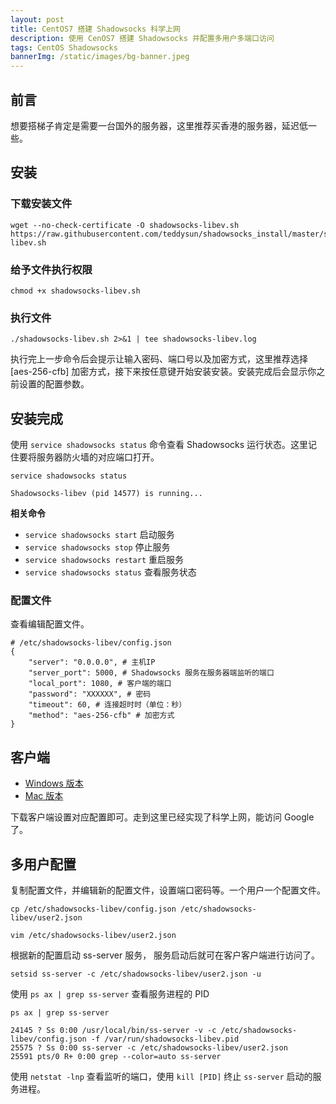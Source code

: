 ```yaml
---
layout: post
title: CentOS7 搭建 Shadowsocks 科学上网
description: 使用 CenOS7 搭建 Shadowsocks 并配置多用户多端口访问
tags: CentOS Shadowsocks
bannerImg: /static/images/bg-banner.jpeg
---
```


## 前言

想要搭梯子肯定是需要一台国外的服务器，这里推荐买香港的服务器，延迟低一些。

<!--more-->

## 安装

### 下载安装文件

```shell
wget --no-check-certificate -O shadowsocks-libev.sh https://raw.githubusercontent.com/teddysun/shadowsocks_install/master/shadowsocks-libev.sh
```

### 给予文件执行权限

```shell
chmod +x shadowsocks-libev.sh
```

### 执行文件

```shell
./shadowsocks-libev.sh 2>&1 | tee shadowsocks-libev.log
```

执行完上一步命令后会提示让输入密码、端口号以及加密方式，这里推荐选择 [aes-256-cfb] 加密方式，接下来按任意键开始安装安装。安装完成后会显示你之前设置的配置参数。

## 安装完成

使用 `service shadowsocks status` 命令查看 Shadowsocks 运行状态。这里记住要将服务器防火墙的对应端口打开。

```shell
service shadowsocks status

Shadowsocks-libev (pid 14577) is running...
```

**相关命令**

- `service shadowsocks start` 启动服务
- `service shadowsocks stop` 停止服务
- `service shadowsocks restart` 重启服务
- `service shadowsocks status` 查看服务状态

### 配置文件

查看编辑配置文件。

```shell
# /etc/shadowsocks-libev/config.json
{
    "server": "0.0.0.0", # 主机IP
    "server_port": 5000, # Shadowsocks 服务在服务器端监听的端口
    "local_port": 1080, # 客户端的端口
    "password": "XXXXXX", # 密码
    "timeout": 60, # 连接超时时（单位：秒）
    "method": "aes-256-cfb" # 加密方式
}
```

## 客户端

- [Windows 版本](https://github.com/shadowsocks/shadowsocks-windows/releases)
- [Mac 版本](https://github.com/shadowsocks/shadowsocks-iOS/releases)

下载客户端设置对应配置即可。走到这里已经实现了科学上网，能访问 Google 了。

## 多用户配置

复制配置文件，并编辑新的配置文件，设置端口密码等。一个用户一个配置文件。

```shell
cp /etc/shadowsocks-libev/config.json /etc/shadowsocks-libev/user2.json

vim /etc/shadowsocks-libev/user2.json
```

根据新的配置启动 ss-server 服务， 服务启动后就可在客户客户端进行访问了。

```shell
setsid ss-server -c /etc/shadowsocks-libev/user2.json -u
```

使用 `ps ax | grep ss-server` 查看服务进程的 PID

```shell
ps ax | grep ss-server

24145 ? Ss 0:00 /usr/local/bin/ss-server -v -c /etc/shadowsocks-libev/config.json -f /var/run/shadowsocks-libev.pid
25575 ? Ss 0:00 ss-server -c /etc/shadowsocks-libev/user2.json
25591 pts/0 R+ 0:00 grep --color=auto ss-server
```

使用 `netstat -lnp` 查看监听的端口，使用 `kill [PID]` 终止 `ss-server` 启动的服务进程。
